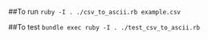 ##To run
``
ruby -I . ./csv_to_ascii.rb example.csv 
``

##To test
``
bundle exec ruby -I . ./test_csv_to_ascii.rb
``